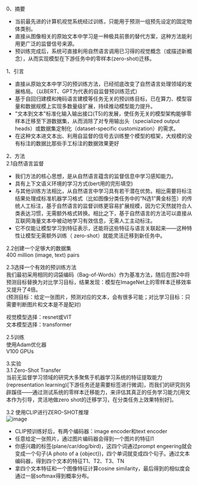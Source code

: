 0、摘要  
* 当前最先进的计算机视觉系统经过训练，只能用于预测一组预先设定的固定物体类别。
* 直接从图像相关的原始文本中学习是一种极具前景的替代方案，这种方法能利用更广泛的监督信号来源。
* 预训练完成后，系统可直接利用自然语言调用已习得的视觉概念（或描述新概念），从而实现模型在下游任务中的零样本(zero-shot)迁移。

1、引言  
* 直接从原始文本中学习的预训练方法，已经彻底改变了自然语言处理领域的发展格局。（以BERT、GPT为代表的自监督预训练范式）
* 基于自回归建模和掩码语言建模等任务无关的预训练目标，已在算力、模型容量和数据规模上实现多数量级扩展，持续推动模型能力提升。
* "文本到文本"标准化输入输出接口(T5)的发展，使任务无关的模型架构能够零样本迁移至下游数据集，从而消除了对专用输出头（specialized output heads）或数据集定制化（dataset-specific customization）的需求。
* 在这种文本进文本出、利用自监督的信号去训练整个模型的框架，大规模的没有标注的数据比那些手工标注的数据效果更好

2、方法  
2.1自然语言监督  
* 我们方法的核心思想，是从自然语言蕴含的监督信息中学习感知能力。
* 具有上下文语义环境的学习方式(bert用的完形填空)
* 与其他训练方法相比，从自然语言中学习具有若干潜在优势。相比需要将标注结果处理成标准机器学习格式（比如图像分类任务中的“N选1”黄金标签）的传统人工标注，基于自然语言的监督训练更容易扩展规模，因为它天然就符合人类表达习惯，无需额外格式转换。相比之下，基于自然语言的方法可以直接从互联网海量文本中被动地学习有效信息，无需人工主动标注。
* 它不仅能让模型学习到特征表示，还能将这些特征与语言关联起来——这种特性让模型无需额外训练（ zero-shot）就能灵活迁移到新任务中。

2.2创建一个足够大的数据集  
400 million (image, text) pairs

2.3选择一个有效的预训练方法  
我们最初采用相同的词袋编码（Bag-of-Words）作为基准方法，随后在图2中将预测目标替换为对比学习目标，结果发现：模型在ImageNet上的零样本迁移效率又提升了4倍。  
(预测目标：给定一张图片，预测对应的文本，会有很多可能；对比学习目标：只需要判断图片和文本是不是配对)

视觉模型选择：resnet或VIT  
文本模型选择：transformer  

2.5训练  
使用Adam优化器  
V100 GPUs  

3.实验  
3.1 Zero-Shot Transfer  
当前无监督学习领域的研究大多聚焦于机器学习系统的特征提取能力(representation learning)[下游任务还是需要标签进行微调]，而我们的研究则另辟蹊径——通过测试系统的零样本迁移能力，来评估其真正的任务学习能力[用文本作为引导，灵活地做zero shot的迁移学习，在分类任务上效果特别好]。

3.2 使用CLIP进行ZERO-SHOT推理  
![image](https://github.com/user-attachments/assets/7d97df87-7a04-40e4-94d1-12a691559f4a)
* CLIP预训练好后，有两个编码器：image encoder和text encoder
* 任意给定一张照片，通过图片编码器会得到一个图片的特征I1
* 你感兴趣的标签(plane/car/dog/bird)，这四个词通过prompt engeering就会变成一个句子(A photo of a {object})，四个单词就变成四个句子。通过文本编码器，得到四个文本的特征T1、T2、T3、TN
* 拿四个文本特征和一个图像特征计算cosine similarity，最后得到的相似度会通过一层softmax得到概率分布。


